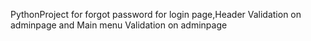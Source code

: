 PythonProject for forgot password for login page,Header Validation on adminpage and Main menu Validation on adminpage
